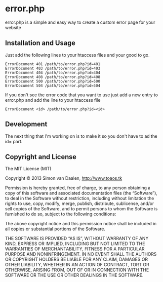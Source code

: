 # error.php

error.php is a simple and easy way to create a custom error page for your website

## Installation and Usage

Just add the following lines to your htaccess files and your good to go.

```
ErrorDocument 401 /path/to/error.php?id=401
ErrorDocument 403 /path/to/error.php?id=403
ErrorDocument 404 /path/to/error.php?id=404
ErrorDocument 408 /path/to/error.php?id=408
ErrorDocument 500 /path/to/error.php?id=500
ErrorDocument 504 /path/to/error.php?id=504
```
If you don't see the error code that you want to use just add a new entry to error.php and add the line to your htaccess file

```
ErrorDocument <id> /path/to/error.php?id=<id>
```

## Development

The next thing that I'm working on is to make it so you don't have to ad the id= part.

## Copyright and License

The MIT License (MIT)

Copyright © 2013 Simon van Daalen, http://www.toaos.tk

Permission is hereby granted, free of charge, to any person obtaining a copy
of this software and associated documentation files (the “Software”), to deal
in the Software without restriction, including without limitation the rights
to use, copy, modify, merge, publish, distribute, sublicense, and/or sell
copies of the Software, and to permit persons to whom the Software is
furnished to do so, subject to the following conditions:

The above copyright notice and this permission notice shall be included in
all copies or substantial portions of the Software.

THE SOFTWARE IS PROVIDED “AS IS”, WITHOUT WARRANTY OF ANY KIND, EXPRESS OR
IMPLIED, INCLUDING BUT NOT LIMITED TO THE WARRANTIES OF MERCHANTABILITY,
FITNESS FOR A PARTICULAR PURPOSE AND NONINFRINGEMENT. IN NO EVENT SHALL THE
AUTHORS OR COPYRIGHT HOLDERS BE LIABLE FOR ANY CLAIM, DAMAGES OR OTHER
LIABILITY, WHETHER IN AN ACTION OF CONTRACT, TORT OR OTHERWISE, ARISING FROM,
OUT OF OR IN CONNECTION WITH THE SOFTWARE OR THE USE OR OTHER DEALINGS IN
THE SOFTWARE.